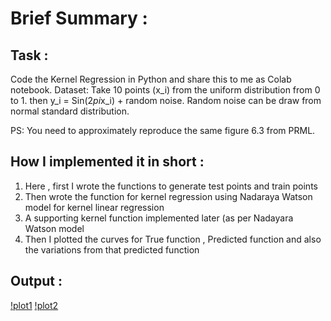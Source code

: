 # Brief Summary :

## Task :

Code the Kernel Regression in Python and share this to me as Colab notebook.
Dataset: Take 10 points (x_i) from the uniform distribution from 0 to 1.
then y_i = Sin(2*pi*x_i) + random noise.
Random noise can be draw from normal standard distribution.

PS: You need to approximately reproduce the same figure 6.3 from PRML.

## How I implemented it in short :

1) Here , first I wrote the functions to generate test points and train points
2) Then wrote the function for kernel regression using Nadaraya Watson model for kernel linear regression
3) A supporting kernel function implemented later (as per Nadayara Watson model
4) Then I plotted the curves for True function , Predicted function and also the variations from that predicted function

## Output :

[!plot1](https://github.com/Yashprime1/IIIT-Dharwad-ML-Tutorial---By-Dr.-Arun-Chauhan-/blob/main/Arun%20Sir/Tutorial-5/kernel_regression.jpeg?raw=true)
[!plot2](https://github.com/Yashprime1/IIIT-Dharwad-ML-Tutorial---By-Dr.-Arun-Chauhan-/blob/main/Arun%20Sir/Tutorial-5/training_data.jpeg?raw=true)
